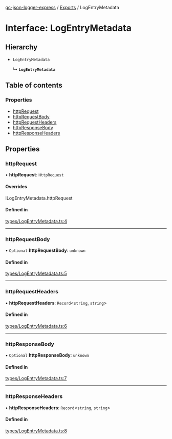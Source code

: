 [gc-json-logger-express](../README.md) / [Exports](../modules.md) / LogEntryMetadata

# Interface: LogEntryMetadata

## Hierarchy

- `LogEntryMetadata`

  ↳ **`LogEntryMetadata`**

## Table of contents

### Properties

- [httpRequest](LogEntryMetadata.md#httprequest)
- [httpRequestBody](LogEntryMetadata.md#httprequestbody)
- [httpRequestHeaders](LogEntryMetadata.md#httprequestheaders)
- [httpResponseBody](LogEntryMetadata.md#httpresponsebody)
- [httpResponseHeaders](LogEntryMetadata.md#httpresponseheaders)

## Properties

### httpRequest

• **httpRequest**: `HttpRequest`

#### Overrides

ILogEntryMetadata.httpRequest

#### Defined in

[types/LogEntryMetadata.ts:4](https://github.com/igrek8/gc-json-logger-express/blob/6eabb6e/src/types/LogEntryMetadata.ts#L4)

___

### httpRequestBody

• `Optional` **httpRequestBody**: `unknown`

#### Defined in

[types/LogEntryMetadata.ts:5](https://github.com/igrek8/gc-json-logger-express/blob/6eabb6e/src/types/LogEntryMetadata.ts#L5)

___

### httpRequestHeaders

• **httpRequestHeaders**: `Record`<`string`, `string`\>

#### Defined in

[types/LogEntryMetadata.ts:6](https://github.com/igrek8/gc-json-logger-express/blob/6eabb6e/src/types/LogEntryMetadata.ts#L6)

___

### httpResponseBody

• `Optional` **httpResponseBody**: `unknown`

#### Defined in

[types/LogEntryMetadata.ts:7](https://github.com/igrek8/gc-json-logger-express/blob/6eabb6e/src/types/LogEntryMetadata.ts#L7)

___

### httpResponseHeaders

• **httpResponseHeaders**: `Record`<`string`, `string`\>

#### Defined in

[types/LogEntryMetadata.ts:8](https://github.com/igrek8/gc-json-logger-express/blob/6eabb6e/src/types/LogEntryMetadata.ts#L8)
